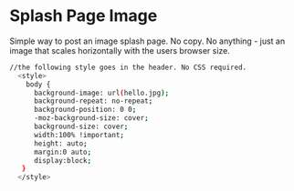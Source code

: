 # Splash Page Image

Simple way to post an image splash page. No copy. No anything - just an image that scales horizontally with the users browser size. 

```bash
//the following style goes in the header. No CSS required. 
  <style>
    body {
      background-image: url(hello.jpg);
      background-repeat: no-repeat;
      background-position: 0 0;
      -moz-background-size: cover;
      background-size: cover;
      width:100% !important;
      height: auto;
      margin:0 auto;
      display:block;
   }
  </style>
```
